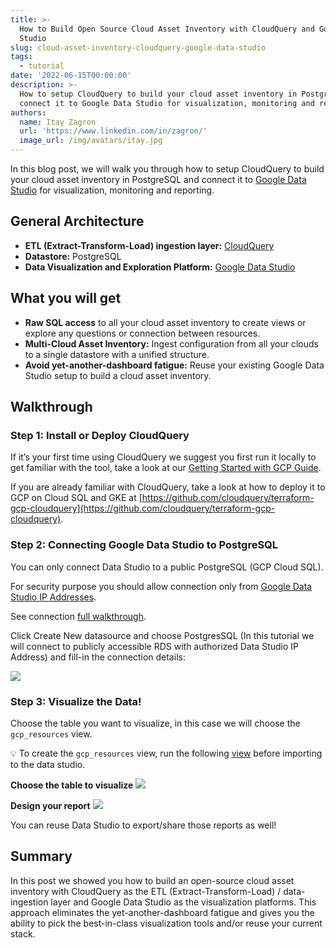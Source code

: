 ```yaml
---
title: >-
  How to Build Open Source Cloud Asset Inventory with CloudQuery and Google Data
  Studio
slug: cloud-asset-inventory-cloudquery-google-data-studio
tags:
  - tutorial
date: '2022-06-15T00:00:00'
description: >-
  How to setup CloudQuery to build your cloud asset inventory in PostgreSQL and
  connect it to Google Data Studio for visualization, monitoring and reporting.
authors:
  name: Itay Zagron
  url: 'https://www.linkedin.com/in/zagron/'
  image_url: /img/avatars/itay.jpg
---
```


In this blog post, we will walk you through how to setup CloudQuery to build your cloud asset inventory in PostgreSQL and connect it to [Google Data Studio](https://marketingplatform.google.com/about/data-studio/) for visualization, monitoring and reporting.

## General Architecture

- **ETL (Extract-Transform-Load) ingestion layer:** [CloudQuery](https://github.com/cloudquery/cloudquery)
- **Datastore:** PostgreSQL
- **Data Visualization and Exploration Platform:** [Google Data Studio](https://marketingplatform.google.com/about/data-studio/)

## What you will get

- **Raw SQL access** to all your cloud asset inventory to create views or explore any questions or connection between resources.
- **Multi-Cloud Asset Inventory:** Ingest configuration from all your clouds to a single datastore with a unified structure.
- **Avoid yet-another-dashboard fatigue:** Reuse your existing Google Data Studio setup to build a cloud asset inventory.

## Walkthrough

### Step 1: **Install or Deploy CloudQuery**

If it’s your first time using CloudQuery we suggest you first run it locally to get familiar with the tool, take a look at our [Getting Started with GCP Guide](https://docs.cloudquery.io/docs/getting-started/getting-started-with-gcp).

If you are already familiar with CloudQuery, take a look at how to deploy it to GCP on Cloud SQL and GKE at [https://github.com/cloudquery/terraform-gcp-cloudquery](https://github.com/cloudquery/terraform-gcp-cloudquery).

### Step 2: Connecting Google Data Studio to PostgreSQL

You can only connect Data Studio to a public PostgreSQL (GCP Cloud SQL).

For security purpose you should allow connection only from [Google Data Studio IP Addresses](https://support.google.com/datastudio/answer/7288010?hl=en#zippy=%2Cin-this-article%2Cshow-the-list-of-ip-addresses).

See connection [full walkthrough](https://support.google.com/datastudio/answer/7288010#zippy=%2Cin-this-article).

Click Create New datasource and choose PostgresSQL (In this tutorial we will connect to publicly accessible RDS with authorized Data Studio IP Address) and fill-in the connection details:

![](/img/blog/cloud-asset-inventory-cloudquery-google-data-studio/step2.png)

### Step 3: Visualize the Data!

Choose the table you want to visualize, in this case we will choose the `gcp_resources` view.

💡 To create the `gcp_resources` view, run the following [view](https://github.com/cloudquery/cq-provider-gcp/blob/main/views/resource.sql) before importing to the data studio.

**Choose the table to visualize**
![](/img/blog/cloud-asset-inventory-cloudquery-google-data-studio/step3-1.png)

**Design your report**
![](/img/blog/cloud-asset-inventory-cloudquery-google-data-studio/step3-2.png)

You can reuse Data Studio to export/share those reports as well!

## Summary

In this post we showed you how to build an open-source cloud asset inventory with CloudQuery as the ETL (Extract-Transform-Load) / data-ingestion layer and Google Data Studio as the visualization platforms. This approach eliminates the yet-another-dashboard fatigue and gives you the ability to pick the best-in-class visualization tools and/or reuse your current stack.
